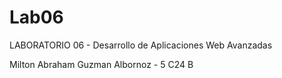 # Lab06

LABORATORIO 06 - Desarrollo de Aplicaciones Web Avanzadas

Milton Abraham Guzman Albornoz - 5 C24 B
